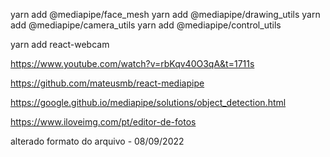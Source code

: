 yarn add @mediapipe/face_mesh
yarn add @mediapipe/drawing_utils
yarn add @mediapipe/camera_utils
yarn add @mediapipe/control_utils


yarn add react-webcam

https://www.youtube.com/watch?v=rbKqv40O3qA&t=1711s

https://github.com/mateusmb/react-mediapipe

https://google.github.io/mediapipe/solutions/object_detection.html

https://www.iloveimg.com/pt/editor-de-fotos

alterado formato do arquivo - 08/09/2022
